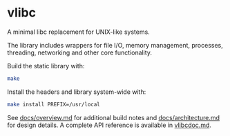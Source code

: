 # vlibc

A minimal libc replacement for UNIX-like systems.

The library includes wrappers for file I/O, memory management, processes,
threading, networking and other core functionality.

Build the static library with:

```sh
make
```

Install the headers and library system-wide with:

```sh
make install PREFIX=/usr/local
```

See [docs/overview.md](docs/overview.md) for additional build notes and
[docs/architecture.md](docs/architecture.md) for design details. A complete
API reference is available in [vlibcdoc.md](vlibcdoc.md).

